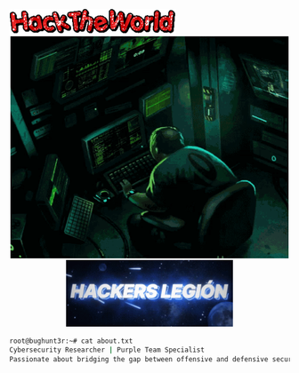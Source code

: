 <div align="left">
  <img src="https://github.com/NULLxDEF/NULLxDEF/blob/main/icon/hacktheworld.gif" alt="HackTheWorld" width="300" />  
</div>

<div align="center">  
  
  <img src="https://github.com/NULLxDEF/NULLxDEF/blob/main/icon/hacker-computer.gif" alt="Hacker Computer" width="500" height="400" />
</div>

<div align="center">
  <img src="https://github.com/NULLxDEF/NULLxDEF/blob/main/icon/hackers-legion.gif" alt="Hacker Legion" width="300" />
</div>

```bash
root@bughunt3r:~# cat about.txt
Cybersecurity Researcher | Purple Team Specialist
Passionate about bridging the gap between offensive and defensive security.
```
